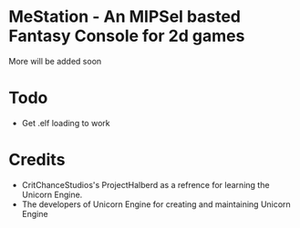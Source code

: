 #   MeStation - An MIPSel basted Fantasy Console for 2d games

More will be added soon

#   Todo

-   Get .elf loading to work

#   Credits

-   CritChanceStudios's ProjectHalberd as a refrence for learning the Unicorn Engine.
-   The developers of Unicorn Engine for creating and maintaining Unicorn Engine
